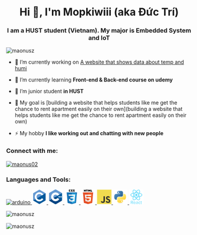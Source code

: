 <h1 align="center">Hi 👋, I'm Mopkiwiii (aka Đức Trí)</h1>
<h3 align="center">I am a HUST student (Vietnam). My major is Embedded System and IoT</h3>

<p align="left"> <img src="https://komarev.com/ghpvc/?username=maonusz&label=Profile%20views&color=0e75b6&style=flat" alt="maonusz" /> </p>

- 🔭 I’m currently working on [A website that shows data about temp and humi](https://github.com/Maonusz/Temperature-and-Humidity-Project)

- 🌱 I’m currently learning **Front-end & Back-end course on udemy**

- 👯 I’m junior student **in HUST**

- 📝 My goal is [building a website that helps students like me get the chance to rent apartment easily on their own](building a website that helps students like me get the chance to rent apartment easily on their own)

- ⚡ My hobby **I like working out and chatting with new people**

<h3 align="left">Connect with me:</h3>
<p align="left">
<a href="https://fb.com/maonus02" target="blank"><img align="center" src="https://raw.githubusercontent.com/rahuldkjain/github-profile-readme-generator/master/src/images/icons/Social/facebook.svg" alt="maonus02" height="30" width="40" /></a>
</p>

<h3 align="left">Languages and Tools:</h3>
<p align="left"> <a href="https://www.arduino.cc/" target="_blank" rel="noreferrer"> <img src="https://cdn.worldvectorlogo.com/logos/arduino-1.svg" alt="arduino" width="40" height="40"/> </a> <a href="https://www.cprogramming.com/" target="_blank" rel="noreferrer"> <img src="https://raw.githubusercontent.com/devicons/devicon/master/icons/c/c-original.svg" alt="c" width="40" height="40"/> </a> <a href="https://www.w3schools.com/cpp/" target="_blank" rel="noreferrer"> <img src="https://raw.githubusercontent.com/devicons/devicon/master/icons/cplusplus/cplusplus-original.svg" alt="cplusplus" width="40" height="40"/> </a> <a href="https://www.w3schools.com/css/" target="_blank" rel="noreferrer"> <img src="https://raw.githubusercontent.com/devicons/devicon/master/icons/css3/css3-original-wordmark.svg" alt="css3" width="40" height="40"/> </a> <a href="https://www.w3.org/html/" target="_blank" rel="noreferrer"> <img src="https://raw.githubusercontent.com/devicons/devicon/master/icons/html5/html5-original-wordmark.svg" alt="html5" width="40" height="40"/> </a> <a href="https://developer.mozilla.org/en-US/docs/Web/JavaScript" target="_blank" rel="noreferrer"> <img src="https://raw.githubusercontent.com/devicons/devicon/master/icons/javascript/javascript-original.svg" alt="javascript" width="40" height="40"/> </a> <a href="https://www.python.org" target="_blank" rel="noreferrer"> <img src="https://raw.githubusercontent.com/devicons/devicon/master/icons/python/python-original.svg" alt="python" width="40" height="40"/> </a> <a href="https://reactjs.org/" target="_blank" rel="noreferrer"> <img src="https://raw.githubusercontent.com/devicons/devicon/master/icons/react/react-original-wordmark.svg" alt="react" width="40" height="40"/> </a> </p>

<p><img align="center" src="https://github-readme-stats.vercel.app/api/top-langs?username=maonusz&show_icons=true&locale=en&layout=compact" alt="maonusz" /></p>

<p><img align="center" src="https://github-readme-streak-stats.herokuapp.com/?user=maonusz&" alt="maonusz" /></p>
